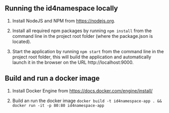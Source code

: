 ## Running the id4namespace locally

1. Install NodeJS and NPM from https://nodejs.org.

2. Install all required npm packages by running `npm install` from the command line in the project root folder (where the package.json is located).

3. Start the application by running `npm start` from the command line in the project root folder, this will build the application and automatically launch it in the browser on the URL http://localhost:9000.


## Build and run a docker image

1. Install Docker Engine from https://docs.docker.com/engine/install/

2. Build an run the docker image `docker build -t id4namespace-app . && docker run -it -p 80:80 id4namespace-app`
